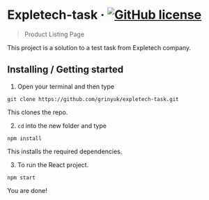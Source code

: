 # Expletech-task &middot; [![GitHub license](https://img.shields.io/badge/license-MIT-blue.svg?style=flat-square)](https://github.com/your/your-project/blob/master/LICENSE)
> Product Listing Page

This project is a solution to a test task from Expletech company.

## Installing / Getting started

1. Open your terminal and then type

```shell
git clone https://github.com/grinyuk/expletech-task.git
```
This clones the repo.

2. `cd` into the new folder and type

```shell
npm install
```

This installs the required dependencies.

3. To run the React project.

```shell
npm start
```

You are done!
